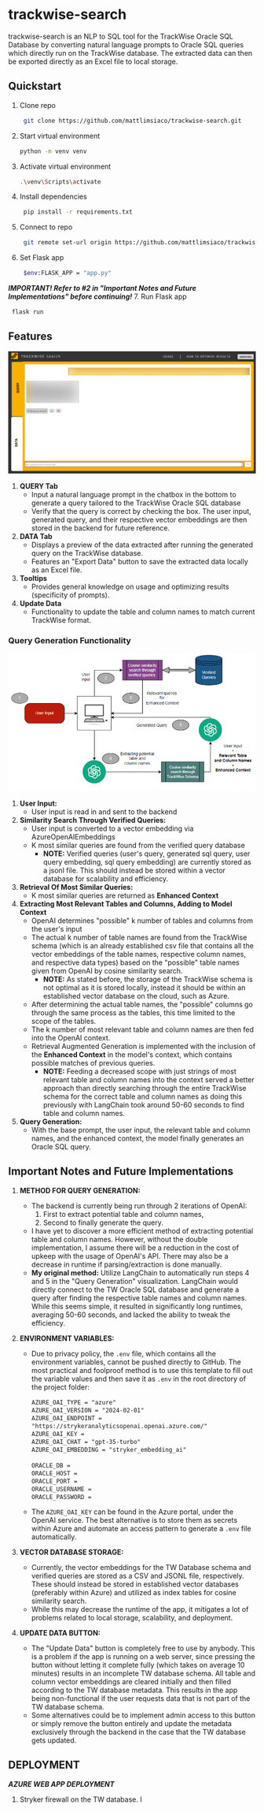 # trackwise-search

trackwise-search is an NLP to SQL tool for the TrackWise Oracle SQL Database by converting natural language prompts to Oracle SQL queries which directly run on the TrackWise database. The extracted data can then be exported directly as an Excel file to local storage.

## Quickstart
1. Clone repo
   ```sh
    git clone https://github.com/mattlimsiaco/trackwise-search.git
   ```
2. Start virtual environment
   ```sh
   python -m venv venv
   ```
3. Activate virtual environment
   ```sh
   .\venv\Scripts\activate
   ```
4. Install dependencies
   ```sh
    pip install -r requirements.txt
   ```
5. Connect to repo
   ```sh
    git remote set-url origin https://github.com/mattlimsiaco/trackwise-search.git
   ```
6. Set Flask app
   ```sh
    $env:FLASK_APP = "app.py"
   ```
***IMPORTANT! Refer to #2 in "Important Notes and Future Implementations" before continuing!***
7. Run Flask app
   ```sh
    flask run
   ```

## Features
![Frontend](static/img/frontend.png)

1. **QUERY Tab**
   * Input a natural language prompt in the chatbox in the bottom to generate a query tailored to the TrackWise Oracle SQL database
   * Verify that the query is correct by checking the box. The user input, generated query, and their respective vector embeddings are then stored in the backend for future reference.
2. **DATA Tab**
   * Displays a preview of the data extracted after running the generated query on the TrackWise database.
   * Features an "Export Data" button to save the extracted data locally as an Excel file.
3. **Tooltips**
   * Provides general knowledge on usage and optimizing results (specificity of prompts).
4. **Update Data**
   * Functionality to update the table and column names to match current TrackWise format.


### Query Generation Functionality
![Functionality Pipeline](static/img/functionality.png)

1. **User Input:**
   * User input is read in and sent to the backend
2. **Similarity Search Through Verified Queries:**
   * User input is converted to a vector embedding via AzureOpenAIEmbeddings
   * K most similar queries are found from the verified query database
      * **NOTE:** Verified queries (user's query, generated sql query, user query embedding, sql query embedding) are currently stored as a jsonl file. This should instead be stored within a vector database for scalability and efficiency.
3. **Retrieval Of Most Similar Queries:**
   * K most similar queries are returned as **Enhanced Context**
4. **Extracting Most Relevant Tables and Columns, Adding to Model Context**
   * OpenAI determines "possible" k number of tables and columns from the user's input
   * The actual k number of table names are found from the TrackWise schema (which is an already established csv file that contains all the vector embeddings of the table names, respective column names, and respective data types) based on the "possible" table names given from OpenAI by cosine similarity search.
      * **NOTE:** As stated before, the storage of the TrackWise schema is not optimal as it is stored locally, instead it should be within an established vector database on the cloud, such as Azure.
   * After determining the actual table names, the "possible" columns go through the same process as the tables, this time limited to the scope of the tables.
   * The k number of most relevant table and column names are then fed into the OpenAI context. 
   * Retrieval Augmented Generation is implemented with the inclusion of the **Enhanced Context** in the model's context, which contains possible matches of previous queries.
      * **NOTE:** Feeding a decreased scope with just strings of most relevant table and column names into the context served a better approach than directly searching through the entire TrackWise schema for the correct table and column names as doing this previously with LangChain took around 50-60 seconds to find table and column names.
5. **Query Generation:**
   * With the base prompt, the user input, the relevant table and column names, and the enhanced context, the model finally generates an Oracle SQL query.


## Important Notes and Future Implementations

1. **METHOD FOR QUERY GENERATION:**
   - The backend is currently being run through 2 iterations of OpenAI: 
     1. First to extract potential table and column names, 
     2. Second to finally generate the query. 
   - I have yet to discover a more efficient method of extracting potential table and column names. However, without the double implementation, I assume there will be a reduction in the cost of upkeep with the usage of OpenAI's API. There may also be a decrease in runtime if parsing/extraction is done manually.
   - **My original method:** Utilize LangChain to automatically run steps 4 and 5 in the "Query Generation" visualization. LangChain would directly connect to the TW Oracle SQL database and generate a query after finding the respective table names and column names. While this seems simple, it resulted in significantly long runtimes, averaging 50-60 seconds, and lacked the ability to tweak the efficiency.

2. **ENVIRONMENT VARIABLES:**
   - Due to privacy policy, the `.env` file, which contains all the environment variables, cannot be pushed directly to GitHub. The most practical and foolproof method is to use this template to fill out the variable values and then save it as `.env` in the root directory of the project folder:

     ```
     AZURE_OAI_TYPE = "azure"
     AZURE_OAI_VERSION = "2024-02-01"
     AZURE_OAI_ENDPOINT = "https://strykeranalyticsopenai.openai.azure.com/"
     AZURE_OAI_KEY = 
     AZURE_OAI_CHAT = "gpt-35-turbo"
     AZURE_OAI_EMBEDDING = "stryker_embedding_ai"

     ORACLE_DB = 
     ORACLE_HOST = 
     ORACLE_PORT = 
     ORACLE_USERNAME = 
     ORACLE_PASSWORD = 
     ```
   - The `AZURE_OAI_KEY` can be found in the Azure portal, under the OpenAI service. The best alternative is to store them as secrets within Azure and automate an access pattern to generate a `.env` file automatically.

3. **VECTOR DATABASE STORAGE:**
   - Currently, the vector embeddings for the TW Database schema and verified queries are stored as a CSV and JSONL file, respectively. These should instead be stored in established vector databases (preferably within Azure) and utilized as index tables for cosine similarity search.
   - While this may decrease the runtime of the app, it mitigates a lot of problems related to local storage, scalability, and deployment.

4. **UPDATE DATA BUTTON:**
   - The "Update Data" button is completely free to use by anybody. This is a problem if the app is running on a web server, since pressing the button without letting it complete fully (which takes on average 10 minutes) results in an incomplete TW database schema. All table and column vector embeddings are cleared initially and then filled according to the TW database metadata. This results in the app being non-functional if the user requests data that is not part of the TW database schema.
   - Some alternatives could be to implement admin access to this button or simply remove the button entirely and update the metadata exclusively through the backend in the case that the TW database gets updated.



## DEPLOYMENT
***AZURE WEB APP DEPLOYMENT***
   1. Stryker firewall on the TW database. I 